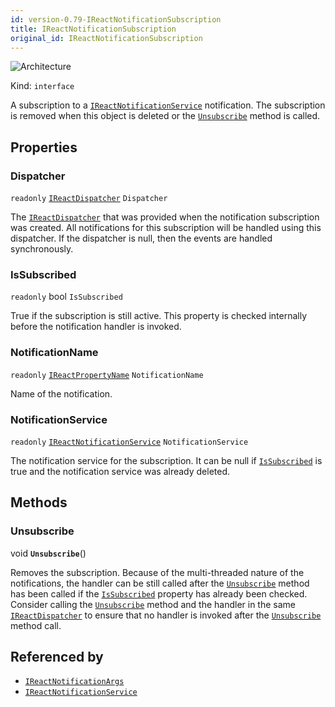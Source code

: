 ```yaml
---
id: version-0.79-IReactNotificationSubscription
title: IReactNotificationSubscription
original_id: IReactNotificationSubscription
---
```


![Architecture](https://img.shields.io/badge/architecture-new_&_old-green)

Kind: `interface`

A subscription to a [`IReactNotificationService`](IReactNotificationService) notification.
The subscription is removed when this object is deleted or the [`Unsubscribe`](#unsubscribe) method is called.

## Properties
### Dispatcher
`readonly`  [`IReactDispatcher`](IReactDispatcher) `Dispatcher`

The [`IReactDispatcher`](IReactDispatcher) that was provided when the notification subscription was created.
All notifications for this subscription will be handled using this dispatcher.
If the dispatcher is null, then the events are handled synchronously.

### IsSubscribed
`readonly`  bool `IsSubscribed`

True if the subscription is still active.
This property is checked internally before the notification handler is invoked.

### NotificationName
`readonly`  [`IReactPropertyName`](IReactPropertyName) `NotificationName`

Name of the notification.

### NotificationService
`readonly`  [`IReactNotificationService`](IReactNotificationService) `NotificationService`

The notification service for the subscription.
It can be null if [`IsSubscribed`](#issubscribed) is true and the notification service was already deleted.

## Methods
### Unsubscribe
void **`Unsubscribe`**()

Removes the subscription.
Because of the multi-threaded nature of the notifications, the handler can be still called after the [`Unsubscribe`](#unsubscribe) method has been called if the [`IsSubscribed`](#issubscribed) property has already been checked. Consider calling the [`Unsubscribe`](#unsubscribe) method and the handler in the same [`IReactDispatcher`](IReactDispatcher) to ensure that no handler is invoked after the [`Unsubscribe`](#unsubscribe) method call.

## Referenced by
- [`IReactNotificationArgs`](IReactNotificationArgs)
- [`IReactNotificationService`](IReactNotificationService)
